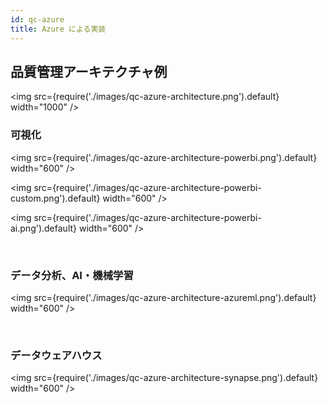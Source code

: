 ```yaml
---
id: qc-azure
title: Azure による実装
---
```


## 品質管理アーキテクチャ例
<img src={require('./images/qc-azure-architecture.png').default} width="1000" /><br />

### 可視化
<img src={require('./images/qc-azure-architecture-powerbi.png').default} width="600" /><br />

<img src={require('./images/qc-azure-architecture-powerbi-custom.png').default} width="600" /><br />

<img src={require('./images/qc-azure-architecture-powerbi-ai.png').default} width="600" /><br />

<br/>

### データ分析、AI・機械学習

<img src={require('./images/qc-azure-architecture-azureml.png').default} width="600" /><br />

<br/>

### データウェアハウス

<img src={require('./images/qc-azure-architecture-synapse.png').default} width="600" /><br />